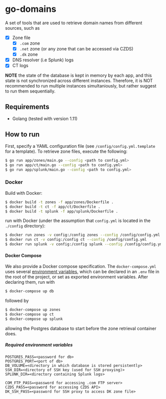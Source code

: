 # go-domains
A set of tools that are used to retrieve domain names from different sources, such as 
- [x] Zone file
    - [x] `.com` zone
    - [x] `.net` zone (or any zone that can be accessed via CZDS)
    - [x] `.dk` zone 
- [x] DNS resolver (i.e Splunk) logs 
- [x] CT logs

**NOTE** the state of the database is kept in memory by each app, and this state is not synchronized across different instances.
Therefore, it is NOT recommended to run multiple instances simultaniously, but rather suggest to run them sequentially.    

## Requirements
- Golang (tested with version 1.11)

## How to run
First, specify a YAML configuration file (see `/config/config.yml.template` for a template).
To retrieve zone files, execute the following:
```bash
$ go run app/zones/main.go --config <path to config.yml>   
$ go run app/ct/main.go --config <path to config.yml>   
$ go run app/splunk/main.go --config <path to config.yml>   
```

### Docker
Build with Docker:
```bash
$ docker build -t zones -f app/zones/Dockerfile .
$ docker build -t ct -f app/ct/Dockerfile .
$ docker build -t splunk -f app/splunk/Dockerfile .
```
run with Docker (under the assumption that `config.yml` is located in the `./config` directory):
```bash
$ docker run zones -v config:/config zones --config /config/config.yml
$ docker run ct -v config:/config ct --config /config/config.yml
$ docker run splunk -v config:/config splunk --config /config/config.yml
```

#### Docker Compose
We also provide a Docker compose specification. 
The `docker-compose.yml` uses several [environment variables](#required-environment-variables), which can be declared in an `.env` file in the root of the project, or set as exported environment variables.
After declaring them, run with
```bash
$ docker-compose up db 
``` 
followed by 
```bash
$ docker-compose up zones 
$ docker-compose up ct 
$ docker-compose up splunk 
```
allowing the Postgres database to start before the zone retrieval container does.

##### Required environment variables
```.env
POSTGRES_PASS=<password for db>
POSTGRES_PORT=<port of db>
DB_VOLUME=<directory in which database is stored persistently>
SSH_DIR=<directory of SSH key (used for SSH proxying)>
SPLUNK_DIR=<directory containing Splunk logs>

COM_FTP_PASS=<password for accessing .com FTP server>
CZDS_PASS=<password for accessing CZDS API>
DK_SSH_PASS=<password for SSH proxy to access DK zone file>
```